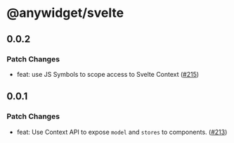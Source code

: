 # @anywidget/svelte

## 0.0.2

### Patch Changes

- feat: use JS Symbols to scope access to Svelte Context ([#215](https://github.com/manzt/anywidget/pull/215))

## 0.0.1

### Patch Changes

- feat: Use Context API to expose `model` and `stores` to components. ([#213](https://github.com/manzt/anywidget/pull/213))
